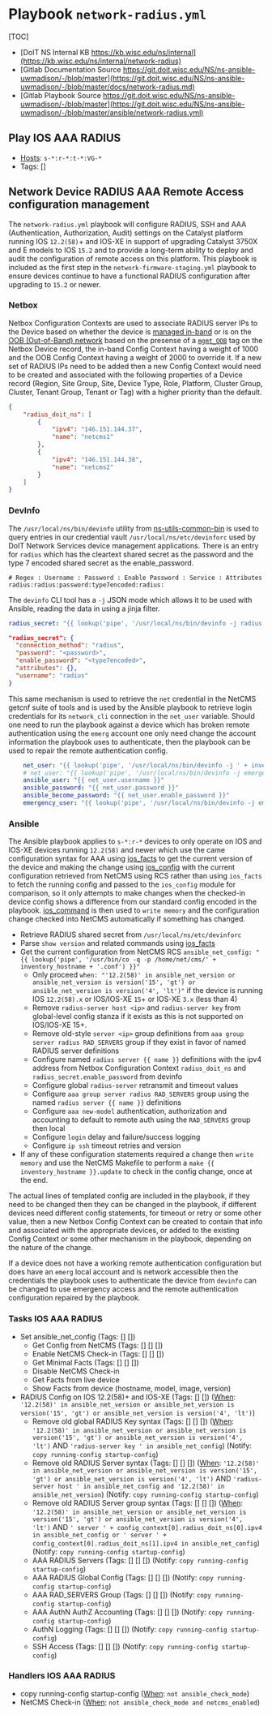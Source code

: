
# Playbook `network-radius.yml`

[TOC]

- [DoIT NS Internal KB https://kb.wisc.edu/ns/internal](https://kb.wisc.edu/ns/internal/network-radius)
- [Gitlab Documentation Source https://git.doit.wisc.edu/NS/ns-ansible-uwmadison/-/blob/master](https://git.doit.wisc.edu/NS/ns-ansible-uwmadison/-/blob/master/docs/network-radius.md)
- [Gitlab Playbook Source https://git.doit.wisc.edu/NS/ns-ansible-uwmadison/-/blob/master](https://git.doit.wisc.edu/NS/ns-ansible-uwmadison/-/blob/master/ansible/network-radius.yml)


## Play IOS AAA RADIUS

- [Hosts](https://docs.ansible.com/ansible/latest/inventory_guide/intro_patterns.html): `s-*:r-*:t-*:VG-*`
- Tags: []

## Network Device RADIUS AAA Remote Access configuration management

The `network-radius.yml` playbook will configure RADIUS, SSH and AAA (Authentication, Authorization, Audit)
settings on the Catalyst platform running IOS `12.2(58)`+ and IOS-XE in support of upgrading
Catalyst 3750X and E models to IOS `15.2` and to provide a long-term ability to deploy and audit
the configuration of remote access on this platform.  This playbook is included
as the first step in the `network-firmware-staging.yml` playbook to ensure devices continue
to have a functional RADIUS configuration after upgrading to `15.2` or newer.

### Netbox

Netbox Configuration Contexts are used
to associate RADIUS server IPs to the Device based on whether the device is
[managed in-band](https://netbox.net.wisc.edu/extras/config-contexts/6/)
or is on the [OOB (Out-of-Band) network](https://netbox.net.wisc.edu/extras/config-contexts/9/)
based on the presense of a [`mgmt_OOB`](https://netbox.net.wisc.edu/extras/tags/9/) tag
on the Netbox Device record, the in-band Config Context having a weight of 1000 and
the OOB Config Context having a weight of 2000 to override it.  If a new set of RADIUS
IPs need to be added then a new Config Context would need to be created and associated
with the following properties of a Device record (Region, Site Group, Site, Device Type, Role,
Platform, Cluster Group, Cluster, Tenant Group, Tenant or Tag) with a higher priority than
the default.

```json
{
    "radius_doit_ns": [
        {
            "ipv4": "146.151.144.37",
            "name": "netcms1"
        },
        {
            "ipv4": "146.151.144.38",
            "name": "netcms2"
        }
    ]
}
```

### DevInfo

The `/usr/local/ns/bin/devinfo` utility from
[ns-utils-common-bin](https://git.doit.wisc.edu/NS/ns-utils-common-bin) is used
to query entries in our credential vault `/usr/local/ns/etc/devinforc`
used by DoIT Network Services device management applications.  There is an entry
for `radius` which has the cleartext shared secret as the password and the
type 7 encoded shared secret as the enable_password.

```
# Regex : Username : Password : Enable Password : Service : Attributes
radius:radius:password:type7encoded:radius:
```

The `devinfo` CLI tool has a `-j` JSON mode which allows it to be used with Ansible,
reading the data in using a jinja filter.

```yaml
radius_secret: "{{ lookup('pipe', '/usr/local/ns/bin/devinfo -j radius') | from_json }}"
```

```json
"radius_secret": {
  "connection_method": "radius",
  "password": "<password>",
  "enable_password": "<type7encoded>",
  "attributes": {},
  "username": "radius"
}
```

This same mechanism is used to retrieve the `net` credential in the NetCMS getcnf
suite of tools and is used by the Ansible playbook to retrieve login credentials
for its `network_cli` connection in the `net_user` variable.  Should one need to
run the playbook against a device which has broken remote authentication using
the `emerg` account one only need change the account information the playbook uses
to authenticate, then the playbook can be used to repair the remote authentication config.

```yaml
    net_user: "{{ lookup('pipe', '/usr/local/ns/bin/devinfo -j ' + inventory_hostname) | from_json }}"
    # net_user: "{{ lookup('pipe', '/usr/local/ns/bin/devinfo -j emergency-' + inventory_hostname) | from_json }}"
    ansible_user: "{{ net_user.username }}"
    ansible_password: "{{ net_user.password }}"
    ansible_become_password: "{{ net_user.enable_password }}"
    emergency_user: "{{ lookup('pipe', '/usr/local/ns/bin/devinfo -j emergency') | from_json }}"
```

### Ansible

The Ansible playbook applies to `s-*:r-*` devices to only operate on IOS and IOS-XE
devices running `12.2(58)` and newer which use the came configuration syntax for AAA using
[ios_facts](https://docs.ansible.com/ansible/latest/collections/cisco/ios/ios_facts_module.html)
to get the current version of the device and making the change using
[ios_config](https://docs.ansible.com/ansible/latest/collections/cisco/ios/ios_config_module.html)
with the current configuration retrieved from NetCMS using RCS rather than using `ios_facts`
to fetch the running config and passed to the `ios_config` module for comparison,
so it only attempts to make changes when the checked-in device config shows a difference
from our standard config encoded in the playbook.
[ios_command](https://docs.ansible.com/ansible/latest/collections/cisco/ios/ios_command_module.html)
is then used to `write memory` and the configuration change checked into NetCMS automatically
if something has changed.

* Retrieve RADIUS shared secret from `/usr/local/ns/etc/devinforc`
* Parse `show version` and related commands using [ios_facts](https://docs.ansible.com/ansible/latest/collections/cisco/ios/ios_facts_module.html)
* Get the current configuration from NetCMS RCS `ansible_net_config: "{{ lookup('pipe', '/usr/bin/co -q -p /home/net/cms/' + inventory_hostname + '.conf') }}"`
  * Only proceed `when: "'12.2(58)' in ansible_net_version or ansible_net_version is version('15', 'gt') or ansible_net_version is version('4', 'lt')"` if the device is running IOS `12.2(58).x` or IOS/IOS-XE `15`+ or IOS-XE `3.x` (less than 4)
  * Remove `radius-server host <ip>` and `radius-server key` from global-level config stanza if it exists as this is not supported on IOS/IOS-XE 15+.
  * Remove old-style ` server <ip> ` group definitions from `aaa group server radius RAD_SERVERS` group if they exist in favor of named RADIUS server definitions
  * Configure named `radius server {{ name }}` definitions with the ipv4 address from Netbox Configuration Context `radius_doit_ns` and `radius_secret.enable_password` from devinfo
  * Configure global `radius-server` retransmit and timeout values
  * Configure `aaa group server radius RAD_SERVERS` group using the named `radius server {{ name }}` definitions
  * Configure `aaa new-model` authentication, authorization and accounting to default to remote auth using the `RAD_SERVERS` group then local
  * Configure `login` delay and failure/success logging
  * Configure `ip ssh` timeout retries and version
* If any of these configuration statements required a change then `write memory` and use the NetCMS Makefile to perform a `make {{ inventory_hostname }}.update` to check in the config change, once at the end.

The actual lines of templated config are included in the playbook, if they need
to be changed then they can be changed in the playbook, if different
devices need different config statements, for timeout or retry or some other value,
then a new Netbox Config Context can be created to contain that info and associated
with the appropriate devices, or added to the existing Config Context or some other
mechanism in the playbook, depending on the nature of the change.

If a device does not have a working remote authentication configuration but
does have an `emerg` local account and is network accessible then the credentials
the playbook uses to authenticate the device from `devinfo` can be changed
to use emergency access and the remote authentication configuration repaired by
the playbook.



### Tasks IOS AAA RADIUS

- Set ansible_net_config (Tags: [] [])
  - Get Config from NetCMS (Tags: [] [] [])
  - Enable NetCMS Check-in (Tags: [] [] [])
  - Get Minimal Facts (Tags: [] [] [])
  - Disable NetCMS Check-in
  - Get Facts from live device
  - Show Facts from device (hostname, model, image, version)
- RADIUS Config on IOS 12.2(58)+ and IOS-XE (Tags: [] []) ([When](https://docs.ansible.com/ansible/latest/playbook_guide/playbooks_conditionals.html): `'12.2(58)' in ansible_net_version or ansible_net_version is version('15', 'gt') or ansible_net_version is version('4', 'lt')`)
  - Remove old global RADIUS Key syntax (Tags: [] [] []) ([When](https://docs.ansible.com/ansible/latest/playbook_guide/playbooks_conditionals.html): `'12.2(58)' in ansible_net_version or ansible_net_version is version('15', 'gt') or ansible_net_version is version('4', 'lt')` AND `'radius-server key ' in ansible_net_config`) (Notify: `copy running-config startup-config`)
  - Remove old RADIUS Server syntax (Tags: [] [] []) ([When](https://docs.ansible.com/ansible/latest/playbook_guide/playbooks_conditionals.html): `'12.2(58)' in ansible_net_version or ansible_net_version is version('15', 'gt') or ansible_net_version is version('4', 'lt')` AND `'radius-server host ' in ansible_net_config and '12.2(58)' in ansible_net_version`) (Notify: `copy running-config startup-config`)
  - Remove old RADIUS Server group syntax (Tags: [] [] []) ([When](https://docs.ansible.com/ansible/latest/playbook_guide/playbooks_conditionals.html): `'12.2(58)' in ansible_net_version or ansible_net_version is version('15', 'gt') or ansible_net_version is version('4', 'lt')` AND `' server ' + config_context[0].radius_doit_ns[0].ipv4 in ansible_net_config or ' server ' + config_context[0].radius_doit_ns[1].ipv4 in ansible_net_config`) (Notify: `copy running-config startup-config`)
  - AAA RADIUS Servers (Tags: [] [] []) (Notify: `copy running-config startup-config`)
  - AAA RADIUS Global Config (Tags: [] [] []) (Notify: `copy running-config startup-config`)
  - AAA RAD_SERVERS Group (Tags: [] [] []) (Notify: `copy running-config startup-config`)
  - AAA AuthN AuthZ Accounting (Tags: [] [] []) (Notify: `copy running-config startup-config`)
  - AuthN Logging (Tags: [] [] []) (Notify: `copy running-config startup-config`)
  - SSH Access (Tags: [] [] []) (Notify: `copy running-config startup-config`)

### Handlers IOS AAA RADIUS

- copy running-config startup-config  ([When](https://docs.ansible.com/ansible/latest/playbook_guide/playbooks_conditionals.html): `not ansible_check_mode`)
- NetCMS Check-in  ([When](https://docs.ansible.com/ansible/latest/playbook_guide/playbooks_conditionals.html): `not ansible_check_mode and netcms_enabled`)
